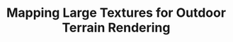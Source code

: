 ---
layout: publication
code: 2008-book_GPU-Gems-mapping_large_textures
title: "Mapping Large Textures for Outdoor Terrain Rendering"
authors: Antonio Seoane, Javier Taibo, Luis Hernández, and Alberto Jaspe-Villanueva
year: 2008
type: Book Chapter
book: Game Programming Gems 7
pub-data: Ed. Scott Jacobs, Charles River Media
abstract: ""
no_pdf: true
no_teaser: true
projects: 
 - Terrain Rendering
links:
 - {name: Amazon, url: "https://www.amazon.com/Game-Programming-Gems-GAME-PROGRAMMING/dp/1584505273"}
bibtex: "@InCollection{Seoane;2008:MLT,\n
  title={Mapping Large Textures for Outdoor Terrain Rendering},\n
  author={Antonio Seoane and Javier Taibo and Luis Hern{\\'a}ndez and Alberto Jaspe-Villanueva},\n
  booktitle={Game Programming Gems 7},\n
  editor={Scott Jacobs},\n
  volume={7},\n
  pages={435--446},\n
  year={2008},\n
  isbn={9781584505273},\n
  publisher={Charles River Media}\n
}"

---